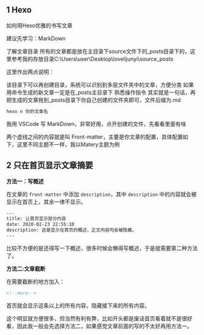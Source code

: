 
## 1 Hexo


如何用Hexo优雅的书写文章

建议先学习：MarkDown


了解文章目录
所有的文章都是放在主目录下source文件下的_posts目录下的，这里参考我的存放目录C:\Users\user\Desktop\lovelijunyi\source\_posts

这里作出两点说明：

该目录下可以再创建目录，系统可以识别到多层文件夹中的文章，方便分类
如果用命令生成的新文章一定是在_posts主目录下
熟悉操作指令
其实就是一句话，再把生成的文章拖到_posts目录下你自己创建的文件夹即可，文件后缀为.md

```bash
hexo n 你的文章名
```

我用 VSCode 写 MarkDown，非常好用，点开创建的文件，先看看里面有啥

两个虚线之间的内容就是叫 Front-matter，主要是你文章的配置，具体配置如下，这里不同主题不一样，我以Matery主题为例



## 2 只在首页显示文章摘要

**方法一：写概述**

在文章的 `front-matter` 中添加 `description`，其中 `description` 中的内容就会被显示在首页上，其余一律不显示。

```html
---
title: 让首页显示部分内容
date: 2020-02-23 22:55:10
description: 这是显示在首页的概述，正文内容均会被隐藏。
---
```

比较不方便的是还得写一下概述，很多时候会懒得写概述，于是就需要第二种方法了。

**方法二:文章截断**

在需要截断的地方加入：

```html
<!--more-->
```

首页就会显示这条以上的所有内容，隐藏接下来的所有内容。

这个明显就方便很多，但当然有利有弊，比如开头都是废话首页看着就不是很好看，因此我一般会先选择方法二，如果感觉文章前面的写的不太好再用方法一。




